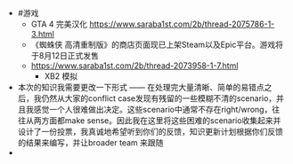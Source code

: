 - #游戏
	- GTA 4 完美汉化 https://www.saraba1st.com/2b/thread-2075786-1-3.html
	- 《蜘蛛侠 高清重制版》的商店页面现已上架Steam以及Epic平台。游戏将于8月12日正式发售
	- https://www.saraba1st.com/2b/thread-2073958-1-7.html
		- XB2 模拟
- 本次的知识我需要更改一下形式 —— 在处理完大量清晰、简单的易错点之后，我仍然从大家的conflict case发现有残留的一些模糊不清的scenario，并且我感觉一个人很难做出决定。这些scenario中通常不存在right/wrong，往往从两方面都make sense。因此我在这里将这些困难的scenario收集起来并设计了一份投票，我真诚地希望听到你们的反馈，知识更新计划根据你们反馈的结果来编写，并让broader team 来跟随
-